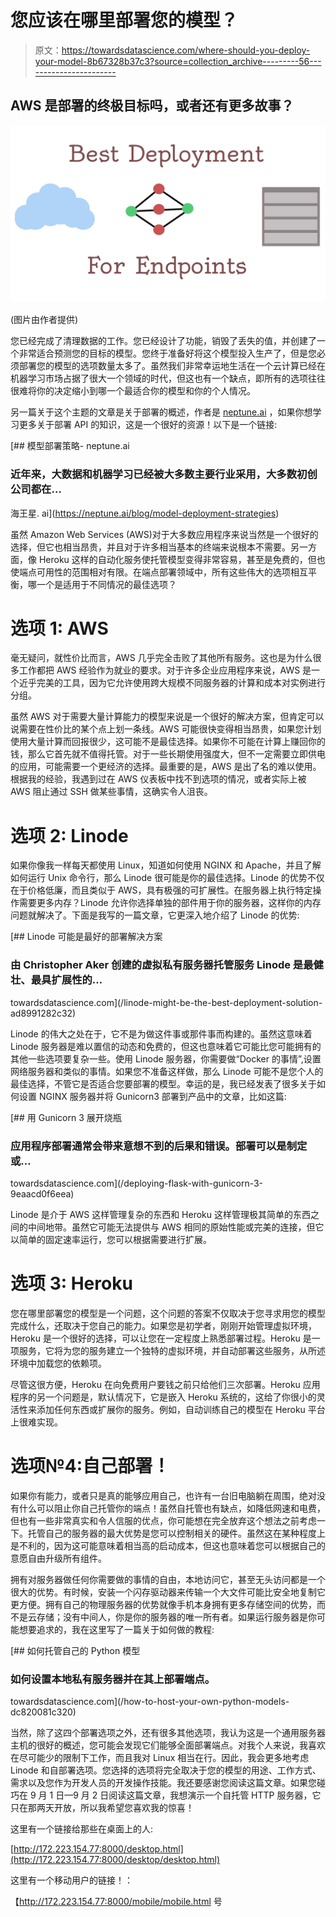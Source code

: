 # 您应该在哪里部署您的模型？

> 原文：<https://towardsdatascience.com/where-should-you-deploy-your-model-8b67328b37c3?source=collection_archive---------56----------------------->

## AWS 是部署的终极目标吗，或者还有更多故事？

![](img/9c449e4c16aec35135f8d6ab829509a5.png)

(图片由作者提供)

您已经完成了清理数据的工作。您已经设计了功能，销毁了丢失的值，并创建了一个非常适合预测您的目标的模型。您终于准备好将这个模型投入生产了，但是您必须部署您的模型的选项数量太多了。虽然我们非常幸运地生活在一个云计算已经在机器学习市场占据了很大一个领域的时代，但这也有一个缺点，即所有的选项往往很难将你的决定缩小到哪一个最适合你的模型和你的个人情况。

另一篇关于这个主题的文章是关于部署的概述，作者是 [neptune.ai](https://neptune.ai) ，如果你想学习更多关于部署 API 的知识，这是一个很好的资源！以下是一个链接:

[](https://neptune.ai/blog/model-deployment-strategies) [## 模型部署策略- neptune.ai

### 近年来，大数据和机器学习已经被大多数主要行业采用，大多数初创公司都在…

海王星. ai](https://neptune.ai/blog/model-deployment-strategies) 

虽然 Amazon Web Services (AWS)对于大多数应用程序来说当然是一个很好的选择，但它也相当昂贵，并且对于许多相当基本的终端来说根本不需要。另一方面，像 Heroku 这样的自动化服务使托管模型变得非常容易，甚至是免费的，但也使端点可用性的范围相对有限。在端点部署领域中，所有这些伟大的选项相互平衡，哪一个是适用于不同情况的最佳选项？

# 选项 1: AWS

毫无疑问，就性价比而言，AWS 几乎完全击败了其他所有服务。这也是为什么很多工作都把 AWS 经验作为就业的要求。对于许多企业应用程序来说，AWS 是一个近乎完美的工具，因为它允许使用跨大规模不同服务器的计算和成本对实例进行分组。

虽然 AWS 对于需要大量计算能力的模型来说是一个很好的解决方案，但肯定可以说需要在性价比的某个点上划一条线。AWS 可能很快变得相当昂贵，如果您计划使用大量计算而回报很少，这可能不是最佳选择。如果你不可能在计算上赚回你的钱，那么它首先就不值得托管。对于一些长期使用强度大，但不一定需要立即供电的应用，可能需要一个更经济的选择。最重要的是，AWS 是出了名的难以使用。根据我的经验，我遇到过在 AWS 仪表板中找不到选项的情况，或者实际上被 AWS 阻止通过 SSH 做某些事情，这确实令人沮丧。

# 选项 2: Linode

如果你像我一样每天都使用 Linux，知道如何使用 NGINX 和 Apache，并且了解如何运行 Unix 命令行，那么 Linode 很可能是你的最佳选择。Linode 的优势不仅在于价格低廉，而且类似于 AWS，具有极强的可扩展性。在服务器上执行特定操作需要更多内存？Linode 允许你选择单独的部件用于你的服务器，这样你的内存问题就解决了。下面是我写的一篇文章，它更深入地介绍了 Linode 的优势:

[](/linode-might-be-the-best-deployment-solution-ad8991282c32) [## Linode 可能是最好的部署解决方案

### 由 Christopher Aker 创建的虚拟私有服务器托管服务 Linode 是最健壮、最具扩展性的…

towardsdatascience.com](/linode-might-be-the-best-deployment-solution-ad8991282c32) 

Linode 的伟大之处在于，它不是为做这件事或那件事而构建的。虽然这意味着 Linode 服务器是难以置信的动态和免费的，但这也意味着它可能比您可能拥有的其他一些选项要复杂一些。使用 Linode 服务器，你需要做“Docker 的事情”,设置网络服务器和类似的事情。如果您不准备这样做，那么 Linode 可能不是您个人的最佳选择，不管它是否适合您要部署的模型。幸运的是，我已经发表了很多关于如何设置 NGINX 服务器并将 Gunicorn3 部署到产品中的文章，比如这篇:

[](/deploying-flask-with-gunicorn-3-9eaacd0f6eea) [## 用 Gunicorn 3 展开烧瓶

### 应用程序部署通常会带来意想不到的后果和错误。部署可以是制定或…

towardsdatascience.com](/deploying-flask-with-gunicorn-3-9eaacd0f6eea) 

Linode 是介于 AWS 这样管理复杂的东西和 Heroku 这样管理极其简单的东西之间的中间地带。虽然它可能无法提供与 AWS 相同的原始性能或完美的连接，但它以简单的固定速率运行，您可以根据需要进行扩展。

# 选项 3: Heroku

您在哪里部署您的模型是一个问题，这个问题的答案不仅取决于您寻求用您的模型完成什么，还取决于您自己的能力。如果您是初学者，刚刚开始管理虚拟环境，Heroku 是一个很好的选择，可以让您在一定程度上熟悉部署过程。Heroku 是一项服务，它将为您的服务建立一个独特的虚拟环境，并自动部署这些服务，从所述环境中加载您的依赖项。

尽管这很方便，Heroku 在向免费用户要钱之前只给他们三次部署。Heroku 应用程序的另一个问题是，默认情况下，它是嵌入 Heroku 系统的，这给了你很小的灵活性来添加任何东西或扩展你的服务。例如，自动训练自己的模型在 Heroku 平台上很难实现。

# 选项№4:自己部署！

如果你有能力，或者只是真的能够应用自己，也许有一台旧电脑躺在周围，绝对没有什么可以阻止你自己托管你的端点！虽然自托管也有缺点，如降低网速和电费，但也有一些非常真实和令人信服的优点，你可能想在完全放弃这个想法之前考虑一下。托管自己的服务器的最大优势是您可以控制相关的硬件。虽然这在某种程度上是不利的，因为这可能意味着相当高的启动成本，但这也意味着您可以根据自己的意愿自由升级所有组件。

拥有对服务器做任何你需要做的事情的自由，本地访问它，甚至无头访问都是一个很大的优势。有时候，安装一个闪存驱动器来传输一个大文件可能比安全地复制它更方便。拥有自己的物理服务器的优势就像手机本身拥有更多存储空间的优势，而不是云存储；没有中间人，你是你的服务器的唯一所有者。如果运行服务器是你可能想要追求的，我在这里写了一篇关于如何做的教程:

[](/how-to-host-your-own-python-models-dc820081c320) [## 如何托管自己的 Python 模型

### 如何设置本地私有服务器并在其上部署端点。

towardsdatascience.com](/how-to-host-your-own-python-models-dc820081c320) 

当然，除了这四个部署选项之外，还有很多其他选项，我认为这是一个通用服务器主机的很好的概述，您可能会发现它们能够全面部署端点。对我个人来说，我喜欢在尽可能少的限制下工作，而且我对 Linux 相当在行。因此，我会更多地考虑 Linode 和自部署选项。您选择的选项将完全取决于您的模型的用途、工作方式、需求以及您作为开发人员的开发操作技能。我还要感谢您阅读这篇文章。如果您碰巧在 9 月 1 日—9 月 2 日阅读这篇文章，我想演示一个自托管 HTTP 服务器，它只在那两天开放，所以我希望您喜欢我的惊喜！

这里有一个链接给那些在桌面上的人:

[http://172.223.154.77:8000/desktop.html](http://172.223.154.77:8000/desktop/desktop.html)

这里有一个移动用户的链接！：

【http://172.223.154.77:8000/mobile/mobile.html 号